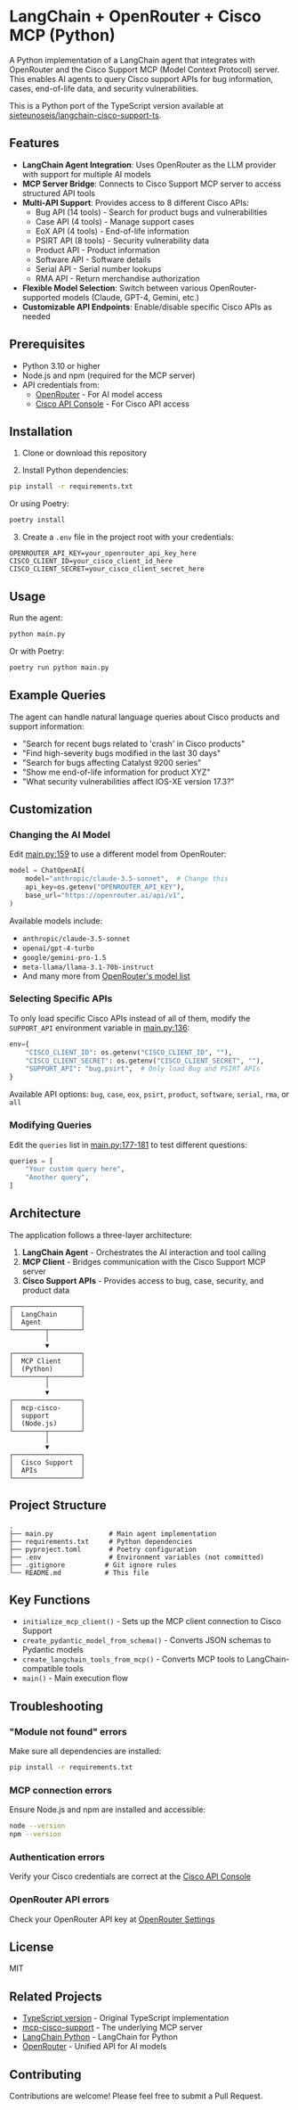 # LangChain + OpenRouter + Cisco MCP (Python)

A Python implementation of a LangChain agent that integrates with OpenRouter and the Cisco Support MCP (Model Context Protocol) server. This enables AI agents to query Cisco support APIs for bug information, cases, end-of-life data, and security vulnerabilities.

This is a Python port of the TypeScript version available at [sieteunoseis/langchain-cisco-support-ts](https://github.com/sieteunoseis/langchain-cisco-support-ts).

## Features

- **LangChain Agent Integration**: Uses OpenRouter as the LLM provider with support for multiple AI models
- **MCP Server Bridge**: Connects to Cisco Support MCP server to access structured API tools
- **Multi-API Support**: Provides access to 8 different Cisco APIs:
  - Bug API (14 tools) - Search for product bugs and vulnerabilities
  - Case API (4 tools) - Manage support cases
  - EoX API (4 tools) - End-of-life information
  - PSIRT API (8 tools) - Security vulnerability data
  - Product API - Product information
  - Software API - Software details
  - Serial API - Serial number lookups
  - RMA API - Return merchandise authorization
- **Flexible Model Selection**: Switch between various OpenRouter-supported models (Claude, GPT-4, Gemini, etc.)
- **Customizable API Endpoints**: Enable/disable specific Cisco APIs as needed

## Prerequisites

- Python 3.10 or higher
- Node.js and npm (required for the MCP server)
- API credentials from:
  - [OpenRouter](https://openrouter.ai/) - For AI model access
  - [Cisco API Console](https://apiconsole.cisco.com/) - For Cisco API access

## Installation

1. Clone or download this repository

2. Install Python dependencies:
```bash
pip install -r requirements.txt
```

Or using Poetry:
```bash
poetry install
```

3. Create a `.env` file in the project root with your credentials:
```env
OPENROUTER_API_KEY=your_openrouter_api_key_here
CISCO_CLIENT_ID=your_cisco_client_id_here
CISCO_CLIENT_SECRET=your_cisco_client_secret_here
```

## Usage

Run the agent:
```bash
python main.py
```

Or with Poetry:
```bash
poetry run python main.py
```

## Example Queries

The agent can handle natural language queries about Cisco products and support information:

- "Search for recent bugs related to 'crash' in Cisco products"
- "Find high-severity bugs modified in the last 30 days"
- "Search for bugs affecting Catalyst 9200 series"
- "Show me end-of-life information for product XYZ"
- "What security vulnerabilities affect IOS-XE version 17.3?"

## Customization

### Changing the AI Model

Edit [main.py:159](main.py#L159) to use a different model from OpenRouter:

```python
model = ChatOpenAI(
    model="anthropic/claude-3.5-sonnet",  # Change this
    api_key=os.getenv("OPENROUTER_API_KEY"),
    base_url="https://openrouter.ai/api/v1",
)
```

Available models include:
- `anthropic/claude-3.5-sonnet`
- `openai/gpt-4-turbo`
- `google/gemini-pro-1.5`
- `meta-llama/llama-3.1-70b-instruct`
- And many more from [OpenRouter's model list](https://openrouter.ai/models)

### Selecting Specific APIs

To only load specific Cisco APIs instead of all of them, modify the `SUPPORT_API` environment variable in [main.py:136](main.py#L136):

```python
env={
    "CISCO_CLIENT_ID": os.getenv("CISCO_CLIENT_ID", ""),
    "CISCO_CLIENT_SECRET": os.getenv("CISCO_CLIENT_SECRET", ""),
    "SUPPORT_API": "bug,psirt",  # Only load Bug and PSIRT APIs
}
```

Available API options: `bug`, `case`, `eox`, `psirt`, `product`, `software`, `serial`, `rma`, or `all`

### Modifying Queries

Edit the `queries` list in [main.py:177-181](main.py#L177-L181) to test different questions:

```python
queries = [
    "Your custom query here",
    "Another query",
]
```

## Architecture

The application follows a three-layer architecture:

1. **LangChain Agent** - Orchestrates the AI interaction and tool calling
2. **MCP Client** - Bridges communication with the Cisco Support MCP server
3. **Cisco Support APIs** - Provides access to bug, case, security, and product data

```
┌─────────────────┐
│  LangChain      │
│  Agent          │
└────────┬────────┘
         │
         ▼
┌─────────────────┐
│  MCP Client     │
│  (Python)       │
└────────┬────────┘
         │
         ▼
┌─────────────────┐
│  mcp-cisco-     │
│  support        │
│  (Node.js)      │
└────────┬────────┘
         │
         ▼
┌─────────────────┐
│  Cisco Support  │
│  APIs           │
└─────────────────┘
```

## Project Structure

```
.
├── main.py              # Main agent implementation
├── requirements.txt     # Python dependencies
├── pyproject.toml       # Poetry configuration
├── .env                 # Environment variables (not committed)
├── .gitignore          # Git ignore rules
└── README.md           # This file
```

## Key Functions

- `initialize_mcp_client()` - Sets up the MCP client connection to Cisco Support
- `create_pydantic_model_from_schema()` - Converts JSON schemas to Pydantic models
- `create_langchain_tools_from_mcp()` - Converts MCP tools to LangChain-compatible tools
- `main()` - Main execution flow

## Troubleshooting

### "Module not found" errors
Make sure all dependencies are installed:
```bash
pip install -r requirements.txt
```

### MCP connection errors
Ensure Node.js and npm are installed and accessible:
```bash
node --version
npm --version
```

### Authentication errors
Verify your Cisco credentials are correct at the [Cisco API Console](https://apiconsole.cisco.com/)

### OpenRouter API errors
Check your OpenRouter API key at [OpenRouter Settings](https://openrouter.ai/settings)

## License

MIT

## Related Projects

- [TypeScript version](https://github.com/sieteunoseis/langchain-cisco-support-ts) - Original TypeScript implementation
- [mcp-cisco-support](https://github.com/sieteunoseis/mcp-cisco-support) - The underlying MCP server
- [LangChain Python](https://python.langchain.com/) - LangChain for Python
- [OpenRouter](https://openrouter.ai/) - Unified API for AI models

## Contributing

Contributions are welcome! Please feel free to submit a Pull Request.
